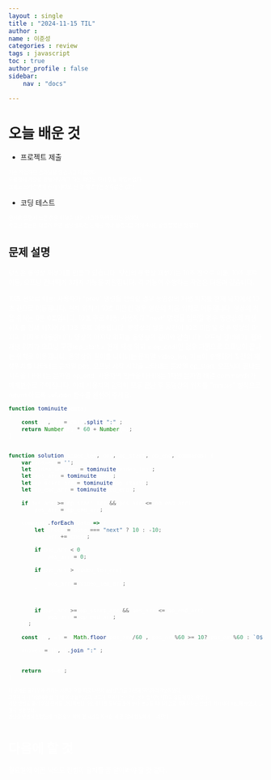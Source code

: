 ```yaml
---
layout : single
title : "2024-11-15 TIL"
author : 
name : 이준성
categories : review
tags : javascript
toc : true
author_profile : false
sidebar:
    nav : "docs"

---
```

# 오늘 배운 것

-  프로젝트 제출

<span style = "color:white; font-size:70%">기존 작업하던 결과물을 완결내고 제출했다.<br>
오랜만에 게임을 만들어보려고 하는 작업은 역시 힘든 작업이었다.<br>
그래도 오래간만에 뭔가 제대로 된 걸 해냈다는 성취감은 있다.
</span>


- 코딩 테스트 

<span style = "color:white; font-size:70%">문제를 풀면서 느낀 점은 아직도 내가 사고가 딱딱하다는 것이다.<br>
사고를 조금만 다르게 하면 금방 풀리는 문제를 하나 풀겠다고 거의 4시간을 붙잡았던 것 같다. <br>
</span>

## 문제 설명

<span style = "color:white; font-size:90%">
당신은 동영상 재생기를 만들고 있습니다. 당신의 동영상 재생기는 10초 전으로 이동, 10초 후로 이동, 오프닝 건너뛰기 3가지 기능을 지원합니다. 각 기능이 수행하는 작업은 다음과 같습니다.

10초 전으로 이동: 사용자가 "prev" 명령을 입력할 경우 동영상의 재생 위치를 현재 위치에서 10초 전으로 이동합니다. 현재 위치가 10초 미만인 경우 영상의 처음 위치로 이동합니다. 영상의 처음 위치는 0분 0초입니다.
10초 후로 이동: 사용자가 "next" 명령을 입력할 경우 동영상의 재생 위치를 현재 위치에서 10초 후로 이동합니다. 동영상의 남은 시간이 10초 미만일 경우 영상의 마지막 위치로 이동합니다. 영상의 마지막 위치는 동영상의 길이와 같습니다.
오프닝 건너뛰기: 현재 재생 위치가 오프닝 구간(op_start ≤ 현재 재생 위치 ≤ op_end)인 경우 자동으로 오프닝이 끝나는 위치로 이동합니다.
동영상의 길이를 나타내는 문자열 video_len, 기능이 수행되기 직전의 재생위치를 나타내는 문자열 pos, 오프닝 시작 시각을 나타내는 문자열 op_start, 오프닝이 끝나는 시각을 나타내는 문자열 op_end, 사용자의 입력을 나타내는 1차원 문자열 배열 commands가 매개변수로 주어집니다. 이때 사용자의 입력이 모두 끝난 후 동영상의 위치를 "mm:ss" 형식으로 return 하도록 solution 함수를 완성해 주세요.
</span>

```js
function tominuite(data)
{
    const [h, m] = data.split(":");
    return Number(h) * 60 + Number(m);
}


function solution(video_len, pos, op_start, op_end, commands) {
    var answer = '';
    let video_len_arr = tominuite(video_len);
    let pos_arr = tominuite(pos);
    let op_start_arr = tominuite(op_start);
    let op_end_arr = tominuite(op_end);

    if(pos_arr >= op_start_arr && pos_arr <= op_end_arr)
        pos_arr = op_end_arr;

    commands.forEach(data => {
        let check = data === "next" ? 10 : -10;
        pos_arr += check;

        if(pos_arr < 0)
            pos_arr = 0;

        if(pos_arr > video_len_arr)
        {
            pos_arr = video_len_arr;
        }


        if(pos_arr >= op_start_arr && pos_arr <= op_end_arr)
            pos_arr = op_end_arr;
    });

    const [h, w] = [Math.floor(pos_arr/60), pos_arr%60 >= 10? pos_arr%60 : `0${pos_arr%60}`];

    answer = [h,w].join(":");

    
    return answer;
}
```

<span style = "color:white; font-size:70%">이 문제를 풀기 위해 원래는 시간과 분을 따로 나눠서 split(":")을 이용해 분리하여 작업하였다.<br>
그렇게 하자 작업해야 할 게 배 이상 늘어났고, 코드가 길어지면서 가독성이 떨어져 이해도 힘들어지게 되었다.<br>
해당 방법을 풀기 위한 문제를 고민해보던 가운데 다른 문제를 훑어 보다 변수를 하나의 값을 치환하자는 방법이 제시되어 시도해 보았고, 그 결과 성공했다.<br>
간단한 방법이 있었는데 그걸 알기 위해 몇 시간을 허비한 게 좀 많이 한심하게 느껴졌다.
</span>


# 다음에 할 것

월요일에 어떤 식으로 진행이 될지를 좀 알아봐야 할 것 같다. 